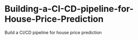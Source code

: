 # Building-a-CI-CD-pipeline-for-House-Price-Prediction
Build a CI/CD pipeline for house price prediction
